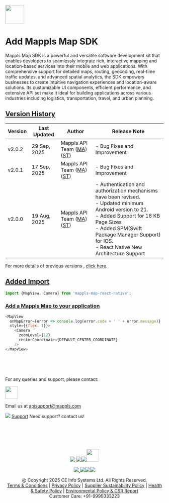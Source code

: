 [<img src="https://about.mappls.com/images/mappls-b-logo.svg" height="60"/> </p>](https://www.mapmyindia.com/api)
# Add Mappls Map SDK
Mappls Map SDK is a powerful and versatile software development kit that enables developers to seamlessly integrate rich, interactive mapping and location-based services into their mobile and web applications. With comprehensive support for detailed maps, routing, geocoding, real-time traffic updates, and advanced spatial analytics, the SDK empowers businesses to create intuitive navigation experiences and location-aware solutions. Its customizable UI components, efficient performance, and extensive API set make it ideal for building applications across various industries including logistics, transportation, travel, and urban planning.

## [Version History]()

| Version | Last Updated      | Author | Release Note                                                                                                                                                                                         | 
|---------|-------------------| ---- |------------------------------------------------------------------------------------------------------------------------------------------------------------------------------------------------------|
| v2.0.2  | 29 Sep, 2025     | Mappls API Team ([MA](https://github.com/mdakram)) ([ST](https://github.com/saksham66)) | - Bug Fixes and Improvement                                                                                     |
| v2.0.1  | 17 Sep, 2025     | Mappls API Team ([MA](https://github.com/mdakram)) ([ST](https://github.com/saksham66)) | - Bug Fixes and Improvement                                                                                     |
| v2.0.0  | 19 Aug, 2025     | Mappls API Team ([MA](https://github.com/mdakram)) ([ST](https://github.com/saksham66)) | - Authentication and authorization mechanisms have been revised. </br> - Updated minimum Android version to 21. </br> - Added Support for 16 KB Page Sizes </br> - Added SPM(Swift Package Manager Support) for IOS. </br> - React Native New Architecture Support                                                                                     |

For more details of previous versions , [click here](./Version-History.md).


## [Added Import]()
```javascript
import {MapView, Camera} from 'mappls-map-react-native';
```

### [Add a Mappls Map to your application](#add-a-mappls-map-to-your-application)
~~~javascript
<MapView
  onMapError={error => console.log(error.code + ' ' + error.message)}
  style={{flex: 1}}>
    <Camera
      zoomLevel={12}
      centerCoordinate={DEFAULT_CENTER_COORDINATE}
    />
</MapView>
~~~


<br><br><br>

For any queries and support, please contact: 

[<img src="https://about.mappls.com/images/mappls-logo.svg" height="40"/> </p>](https://about.mappls.com/api/)
Email us at [apisupport@mappls.com](mailto:apisupport@mappls.com)


![](https://www.mapmyindia.com/api/img/icons/support.png)
[Support](https://about.mappls.com/contact/)
Need support? contact us!

<br></br>
<br></br>

[<p align="center"> <img src="https://www.mapmyindia.com/api/img/icons/stack-overflow.png"/> ](https://stackoverflow.com/questions/tagged/mappls-api)[![](https://www.mapmyindia.com/api/img/icons/blog.png)](https://about.mappls.com/blog/)[![](https://www.mapmyindia.com/api/img/icons/gethub.png)](https://github.com/Mappls-api)[<img src="https://mmi-api-team.s3.ap-south-1.amazonaws.com/API-Team/npm-logo.one-third%5B1%5D.png" height="40"/> </p>](https://www.npmjs.com/org/mapmyindia) 



[<p align="center"> <img src="https://www.mapmyindia.com/june-newsletter/icon4.png"/> ](https://www.facebook.com/Mapplsofficial)[![](https://www.mapmyindia.com/june-newsletter/icon2.png)](https://twitter.com/mappls)[![](https://www.mapmyindia.com/newsletter/2017/aug/llinkedin.png)](https://www.linkedin.com/company/mappls/)[![](https://www.mapmyindia.com/june-newsletter/icon3.png)](https://www.youtube.com/channel/UCAWvWsh-dZLLeUU7_J9HiOA)




<div align="center">@ Copyright 2025 CE Info Systems Ltd. All Rights Reserved.</div>

<div align="center"> <a href="https://about.mappls.com/api/terms-&-conditions">Terms & Conditions</a> | <a href="https://about.mappls.com/about/privacy-policy">Privacy Policy</a> | <a href="https://about.mappls.com/pdf/mapmyIndia-sustainability-policy-healt-labour-rules-supplir-sustainability.pdf">Supplier Sustainability Policy</a> | <a href="https://about.mappls.com/pdf/Health-Safety-Management.pdf">Health & Safety Policy</a> | <a href="https://about.mappls.com/pdf/Environment-Sustainability-Policy-CSR-Report.pdf">Environmental Policy & CSR Report</a>

<div align="center">Customer Care: +91-9999333223</div>
